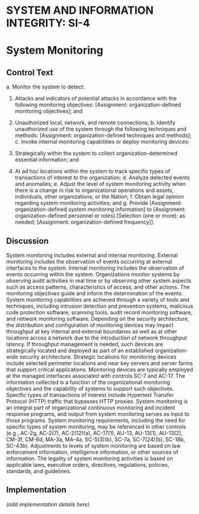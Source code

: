 # SYSTEM AND INFORMATION INTEGRITY: SI-4
# System Monitoring

## Control Text


a. Monitor the system to detect:

1. Attacks and indicators of potential attacks in accordance with the following monitoring objectives: [Assignment: organization-defined monitoring objectives]; and
2. Unauthorized local, network, and remote connections;
b. Identify unauthorized use of the system through the following techniques and methods: [Assignment: organization-defined techniques and methods];
c. Invoke internal monitoring capabilities or deploy monitoring devices:

1. Strategically within the system to collect organization-determined essential information; and
2. At ad hoc locations within the system to track specific types of transactions of interest to the organization;
d. Analyze detected events and anomalies;
e. Adjust the level of system monitoring activity when there is a change in risk to organizational operations and assets, individuals, other organizations, or the Nation;
f. Obtain legal opinion regarding system monitoring activities; and
g. Provide [Assignment: organization-defined system monitoring information] to [Assignment: organization-defined personnel or roles]
                  [Selection (one or more): as needed; [Assignment: organization-defined frequency]].

## Discussion

System monitoring includes external and internal monitoring. External monitoring includes the observation of events occurring at external interfaces to the system. Internal monitoring includes the observation of events occurring within the system. Organizations monitor systems by observing audit activities in real time or by observing other system aspects such as access patterns, characteristics of access, and other actions. The monitoring objectives guide and inform the determination of the events. System monitoring capabilities are achieved through a variety of tools and techniques, including intrusion detection and prevention systems, malicious code protection software, scanning tools, audit record monitoring software, and network monitoring software.
Depending on the security architecture, the distribution and configuration of monitoring devices may impact throughput at key internal and external boundaries as well as at other locations across a network due to the introduction of network throughput latency. If throughput management is needed, such devices are strategically located and deployed as part of an established organization-wide security architecture. Strategic locations for monitoring devices include selected perimeter locations and near key servers and server farms that support critical applications. Monitoring devices are typically employed at the managed interfaces associated with controls SC-7 and AC-17. The information collected is a function of the organizational monitoring objectives and the capability of systems to support such objectives. Specific types of transactions of interest include Hypertext Transfer Protocol (HTTP) traffic that bypasses HTTP proxies. System monitoring is an integral part of organizational continuous monitoring and incident response programs, and output from system monitoring serves as input to those programs. System monitoring requirements, including the need for specific types of system monitoring, may be referenced in other controls (e.g., AC-2g, AC-2(7), AC-2(12)(a), AC-17(1), AU-13, AU-13(1), AU-13(2), CM-3f, CM-6d, MA-3a, MA-4a, SC-5(3)(b), SC-7a, SC-7(24)(b), SC-18b, SC-43b). Adjustments to levels of system monitoring are based on law enforcement information, intelligence information, or other sources of information. The legality of system monitoring activities is based on applicable laws, executive orders, directives, regulations, policies, standards, and guidelines.

## Implementation

_(add implementation details here)_